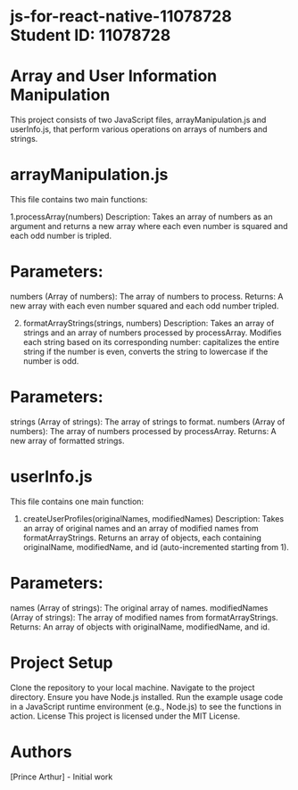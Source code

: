 # js-for-react-native-11078728  Student ID: 11078728

# Array and User Information Manipulation
This project consists of two JavaScript files, arrayManipulation.js and userInfo.js, that perform various operations on arrays of numbers and strings.

# arrayManipulation.js
This file contains two main functions:

1.processArray(numbers)
Description: Takes an array of numbers as an argument and returns a new array where each even number is squared and each odd number is tripled.

# Parameters:
numbers (Array of numbers): The array of numbers to process.
Returns: A new array with each even number squared and each odd number tripled.

2. formatArrayStrings(strings, numbers)
Description: Takes an array of strings and an array of numbers processed by processArray. Modifies each string based on its corresponding number: capitalizes the entire string if the number is even, converts the string to lowercase if the number is odd.

# Parameters:
strings (Array of strings): The array of strings to format.
numbers (Array of numbers): The array of numbers processed by processArray.
Returns: A new array of formatted strings.

# userInfo.js
This file contains one main function:

1. createUserProfiles(originalNames, modifiedNames)
Description: Takes an array of original names and an array of modified names from formatArrayStrings. Returns an array of objects, each containing originalName, modifiedName, and id (auto-incremented starting from 1).

# Parameters:
names (Array of strings): The original array of names.
modifiedNames (Array of strings): The array of modified names from formatArrayStrings.
Returns: An array of objects with originalName, modifiedName, and id.

# Project Setup
Clone the repository to your local machine.
Navigate to the project directory.
Ensure you have Node.js installed.
Run the example usage code in a JavaScript runtime environment (e.g., Node.js) to see the functions in action.
License
This project is licensed under the MIT License.

# Authors
[Prince Arthur] - Initial work